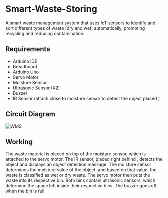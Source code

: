 # Smart-Waste-Storing

A smart waste management system that uses IoT sensors to identify and sort different types of waste (dry and wet) automatically, promoting recycling and reducing contamination.

## Requirements
- Arduino IDE
- Breadboard
- Arduino Uno
- Servo Motor
- Moisture Sensor
- Ultrasonic Sensor (X2)
- Buzzer
- IR Sensor (attach close to moisture sensor to detect the object placed )


## Circuit Diagram
![WMS](https://github.com/Jaysi1701/Smart-Waste-Storing/assets/128627421/bfc21d91-848b-47e1-ae80-97b771745c99)

## Working
The waste material is placed on top of the moisture sensor, which is attached to the servo motor. The IR sensor, placed right behind , detects the object and displays an object detection message. The moisture sensor determines the moisture value of the object, and based on that value, the waste is classified as wet or dry waste. The servo motor then puts the waste into its respective bin. Both bins contain ultrasonic sensors, which determine the space left inside their respective bins. The buzzer goes off when the bin is full.

